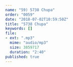 ```yaml
---
name: "59) 5738 Chupa"
order: "0059"
date: "2018-07-02T10:59:50Z"
title: "5738 Chupa"
keywords: []
file:
- ext: ".mp3"
  mime: "audio/mp3"
  size: 3859717
  duration: "2:40"
published: true
---
```

